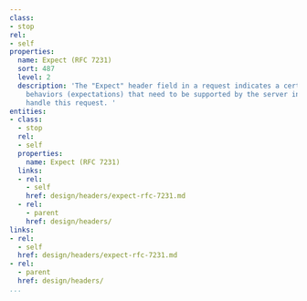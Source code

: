 ```yaml
---
class:
- stop
rel:
- self
properties:
  name: Expect (RFC 7231)
  sort: 487
  level: 2
  description: 'The "Expect" header field in a request indicates a certain set of
    behaviors (expectations) that need to be supported by the server in order to properly
    handle this request. '
entities:
- class:
  - stop
  rel:
  - self
  properties:
    name: Expect (RFC 7231)
  links:
  - rel:
    - self
    href: design/headers/expect-rfc-7231.md
  - rel:
    - parent
    href: design/headers/
links:
- rel:
  - self
  href: design/headers/expect-rfc-7231.md
- rel:
  - parent
  href: design/headers/
...
```

